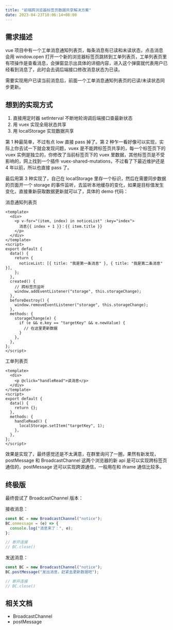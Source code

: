 ```yaml
---
title: "前端跨浏览器标签页数据共享解决方案"
date: 2023-04-23T10:06:14+08:00
---
```


## 需求描述

vue 项目中有一个工单消息通知列表页，每条消息有已读和未读状态，点击消息会用 window.open 打开一个新的浏览器标签页跳转到工单列表页，工单列表页里有项操作是查看消息，会弹窗显示出具体的详细内容，进入这个弹窗就代表用户已经看到消息了，此时会去调后端接口修改消息状态为已读。

需要实现用户已读当前消息后，前面一个工单消息通知列表页的已读/未读状态同步更新。

## 想到的实现方式

1. 直接用定时器 setInterval 不断地轮询调后端接口查最新状态
2. 用 vuex 实现全局状态共享
3. 用 localStorage 实现数据共享

第 1 种最简单，不过有点 low 直接 pass 掉了。第 2 种乍一看好像可以实现，实际上你去试一下就会发现问题，vuex 是不能跨标签页共享的，每一个标签页下的 vuex 实例是独立的，你修改了当前标签页下的 vuex 里数据，其他标签页是不受影响的，网上找到一个插件 vuex-shared-mutations，不过看了下最近维护还是 4 年以前，所以也直接 pass 了。

最后用第 3 种实现了，自己在 localStorage 里存一个标识，然后在需要同步数据的页面开一个 storage 的事件监听，去监听本地缓存的变化，如果是目标值发生变化，直接重新获取数据更新就可以了，具体的 demo 代码：

消息通知列表页

```vue
<template>
  <div>
    <p v-for="(item, index) in noticeList" :key="index">
      消息{{ index + 1 }}：{{ item.title }}
    </p>
  </div>
</template>
<script>
export default {
  data() {
    return {
      noticeList: [{ title: "我是第一条消息" }, { title: "我是第二条消息" }],
    };
  },
  created() {
    // 跨标签页监听
    window.addEventListener("storage", this.storageChange);
  },
  beforeDestroy() {
    window.removeEventListener("storage", this.storageChange);
  },
  methods: {
    storageChange(e) {
      if (e && e.key == "targetKey" && e.newValue) {
        // 在这里更新数据
      }
    },
  },
};
</script>
```

工单列表页

```vue
<template>
  <div>
    <p @click="handleRead">读消息</p>
  </div>
</template>
<script>
export default {
  data() {
    return {};
  },
  methods: {
    handleRead() {
      localStorage.setItem("targetKey", 1);
    },
  },
};
</script>
```

效果是实现了，最终感觉还是不太满意，在群里询问了一圈，果然有新发现，postMessage 和 BroadcastChannel 这两个浏览器的新 api 是可以实现跨标签页通信的，postMessage 还可以实现跨源通信，一般用在和 iframe 通信比较多。

## 终极版

最终尝试了 BroadcastChannel 版本：

接收消息：

```javascript
const BC = new BroadcastChannel("notice");
BC.onmessage = (e) => {
  console.log("消息来了：", e);
};

// 断开连接
// BC.close()
```

发送消息：

```js
const BC = new BroadcastChannel("notice");
BC.postMessage("发出消息，赶紧去更新数据吧");

// 断开连接
// BC.close()
```

## 相关文档

- BroadcastChannel
- postMessage
